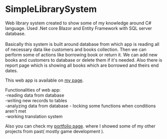 # SimpleLibrarySystem
Web library system created to show some of my knowledge around C# language. Used .Net core Blazor and Entity Framework with SQL server database. <br/><br/>
Basically this system is built around database from which app is reading all of necessary data like customers and books collection. Then we can perform some of actions like borrowing book or return it. We can add new books and customers to database or delete them if it's needed. Also there is report page which is showing all books which are borrowed and theirs end dates.

This web app is available on [my page](http://thdev.hostingasp.pl/).

Functionalities of web app: <br/>
-reading data from database <br/>
-writing new records to tables <br/>
-analyzing data from database - locking some functions when conditions aren't met <br/>
-working translation system <br/>

Also you can check my [portfolio page](https://thdev.eu/). where I showed some of my other projects from past( mostly game development ).
